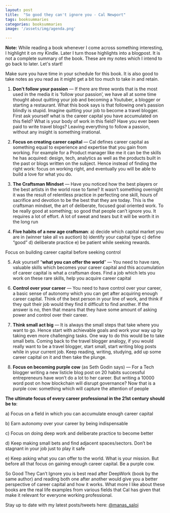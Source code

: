 ```yaml
---
layout: post
title:  "So good they can't ignore you - Cal Newport"
tags: booksummaries
categories: booksummaries
image: '/assets/img/agenda.png'

---
```


**Note:** While reading a book whenever I come across something interesting, I highlight it on my Kindle. Later I turn those highlights into a blogpost. It is not a complete summary of the book. These are my notes which I intend to go back to later. Let's start!

Make sure you have time in your schedule for this book. It is also good to take notes as you read as it might get a bit too much to take in and retain.


1. **Don’t follow your passion** — If there are three words that is the most used in the media it is ‘follow your passion’, we have all at some time thought about quitting your job and becoming a Youtuber, a blogger or starting a restaurant. What this book says is that following one’s passion blindly is stupid. Imagine quitting your job to become a travel blogger. First ask yourself what is the career capital you have accumulated on this field? What is your body of work in this field? Have you ever been paid to write travel blogs? Leaving everything to follow a passion, without any insight is something irrational.

2. **Focus on creating career capital** — Cal defines career capital as something equal to experience and expertise that you gain from working. For example for a Product manager like me it can be the skills he has acquired: design, tech, analytics as well as the products built in the past or blogs written on the subject. Hence instead of finding the right work: focus on working right, and eventually you will be able to build a love for what you do.

3. **The Craftsman Mindset** — Have you noticed how the best players or the best artists in the world rose to fame? It wasn’t something overnight it was the result of relentless practice in perfecting one skill, hours of sacrifice and devotion to be the best that they are today. This is the craftsman mindset, the art of deliberate, focused goal oriented work. To be really good at something; so good that people can’t ignore you. It requires a lot of effort. A lot of sweat and tears but it will be worth it in the long run

4. **Five habits of a new age craftsman**:
a) decide which capital market you are in (winner take all vs auction)
b) identify your capital type
c) define “good”
d) deliberate practice
e) be patient while seeking rewards.

Focus on building career capital before seeking control

5. Ask yourself “**what you can offer the world**” — You need to have rare, valuable skills which becomes your career capital and this accumulation of career capital is what a craftsman does. Find a job which lets you work on these rare skills, help you acquire career capital

6. **Control over your career** — You need to have control over your career, a basic sense of autonomy which you can get after acquiring enough career capital. Think of the best person in your line of work, and think if they quit their job would they find it difficult to find another. If the answer is no, then that means that they have some amount of asking power and control over their career.

7. **Think small act big** — It is always the small steps that take where you want to go. Hence start with achievable goals and work your way up by taking even more challenging tasks. One way to do this would be to take small bets. Coming back to the travel blogger analogy, if you would really want to be a travel blogger, start small, start writing blog posts while in your current job. Keep reading, writing, studying, add up some career capital on it and then take the plunge.

8. **Focus on becoming purple cow** (as Seth Godin says) — For a Tech blogger writing a new listicle blog post on 20 habits successful entrepreneurs have won’t do a lot to her career. But writing a 10000 word post on how blockchain will disrupt governance? Now that is a purple cow: something which will capture the attention of people

**The ultimate focus of every career professional in the 21st century should be to**:

a) Focus on a field in which you can accumulate enough career capital

b) Earn autonomy over your career by being indispensable

c) Focus on doing deep work and deliberate practice to become better

d) Keep making small bets and find adjacent spaces/sectors. Don’t be stagnant in your job just to play it safe

e) Keep asking what you can offer to the world. What is your mission. But before all that focus on gaining enough career capital. Be a purple cow.

So Good They Can’t Ignore you is best read after DeepWork (book by the same author) and reading both one after another would give you a better perspective of career capital and how it works. What more I like about these books are the real life examples from various fields that Cal has given that make it relevant for everyone working professional.

Stay up to date with my latest posts/tweets here: [@manas_saloi](http://twitter.com/manas_saloi)
